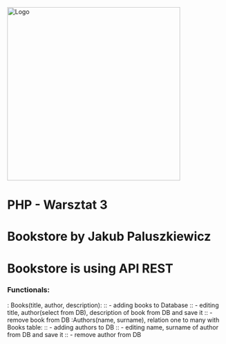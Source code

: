 <img alt="Logo" src="http://coderslab.pl/svg/logo-coderslab.svg" width="400">

# PHP - Warsztat 3

# Bookstore by Jakub Paluszkiewicz
# Bookstore is using API REST

### Functionals:
: Books(title, author, description):
 ::   - adding books to Database
 ::  - editing title, author(select from DB), description of book from DB and save it
 :: - remove book from DB
:Authors(name, surname), relation one to many with Books table:
  ::  - adding authors to DB
  ::  - editing name, surname of author from DB and save it
  ::  - remove author from DB
